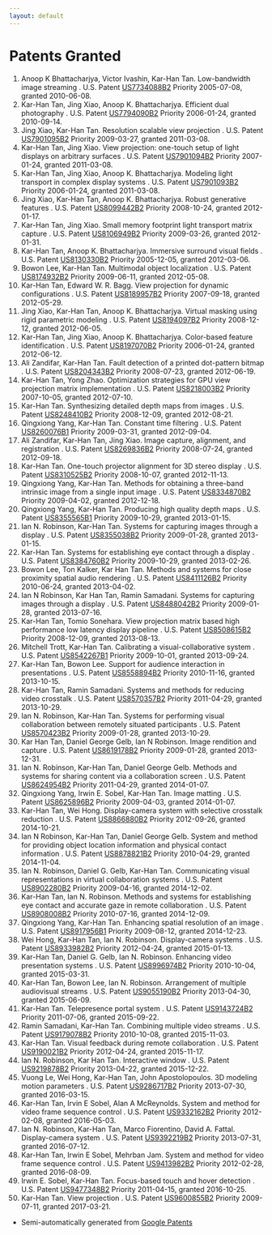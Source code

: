 ```yaml
---
layout: default
---
```


# Patents Granted

1.  Anoop K Bhattacharjya, Victor Ivashin, Kar-Han Tan. Low-bandwidth image streaming . U.S. Patent [US7734088B2](https://patents.google.com/patent/US7734088B2/en) Priority 2005-07-08, granted 2010-06-08.
1.  Kar-Han Tan, Jing Xiao, Anoop K. Bhattacharjya. Efficient dual photography . U.S. Patent [US7794090B2](https://patents.google.com/patent/US7794090B2/en) Priority 2006-01-24, granted 2010-09-14.
1.  Jing Xiao, Kar-Han Tan. Resolution scalable view projection . U.S. Patent [US7901095B2](https://patents.google.com/patent/US7901095B2/en) Priority 2009-03-27, granted 2011-03-08.
1.  Kar-Han Tan, Jing Xiao. View projection: one-touch setup of light displays on arbitrary surfaces . U.S. Patent [US7901094B2](https://patents.google.com/patent/US7901094B2/en) Priority 2007-01-24, granted 2011-03-08.
1.  Kar-Han Tan, Jing Xiao, Anoop K. Bhattacharjya. Modeling light transport in complex display systems . U.S. Patent [US7901093B2](https://patents.google.com/patent/US7901093B2/en) Priority 2006-01-24, granted 2011-03-08.
1.  Jing Xiao, Kar-Han Tan, Anoop K. Bhattacharjya. Robust generative features . U.S. Patent [US8099442B2](https://patents.google.com/patent/US8099442B2/en) Priority 2008-10-24, granted 2012-01-17.
1.  Kar-Han Tan, Jing Xiao. Small memory footprint light transport matrix capture . U.S. Patent [US8106949B2](https://patents.google.com/patent/US8106949B2/en) Priority 2009-03-26, granted 2012-01-31.
1.  Kar-Han Tan, Anoop K. Bhattacharjya. Immersive surround visual fields . U.S. Patent [US8130330B2](https://patents.google.com/patent/US8130330B2/en) Priority 2005-12-05, granted 2012-03-06.
1.  Bowon Lee, Kar-Han Tan. Multimodal object localization . U.S. Patent [US8174932B2](https://patents.google.com/patent/US8174932B2/en) Priority 2009-06-11, granted 2012-05-08.
1.  Kar-Han Tan, Edward W. R. Bagg. View projection for dynamic configurations . U.S. Patent [US8189957B2](https://patents.google.com/patent/US8189957B2/en) Priority 2007-09-18, granted 2012-05-29.
1.  Jing Xiao, Kar-Han Tan, Anoop K. Bhattacharjya. Virtual masking using rigid parametric modeling . U.S. Patent [US8194097B2](https://patents.google.com/patent/US8194097B2/en) Priority 2008-12-12, granted 2012-06-05.
1.  Kar-Han Tan, Jing Xiao, Anoop K. Bhattacharjya. Color-based feature identification . U.S. Patent [US8197070B2](https://patents.google.com/patent/US8197070B2/en) Priority 2006-01-24, granted 2012-06-12.
1.  Ali Zandifar, Kar-Han Tan. Fault detection of a printed dot-pattern bitmap . U.S. Patent [US8204343B2](https://patents.google.com/patent/US8204343B2/en) Priority 2008-07-23, granted 2012-06-19.
1.  Kar-Han Tan, Yong Zhao. Optimization strategies for GPU view projection matrix implementation . U.S. Patent [US8218003B2](https://patents.google.com/patent/US8218003B2/en) Priority 2007-10-05, granted 2012-07-10.
1.  Kar-Han Tan. Synthesizing detailed depth maps from images . U.S. Patent [US8248410B2](https://patents.google.com/patent/US8248410B2/en) Priority 2008-12-09, granted 2012-08-21.
1.  Qingxiong Yang, Kar-Han Tan. Constant time filtering . U.S. Patent [US8260076B1](https://patents.google.com/patent/US8260076B1/en) Priority 2009-03-31, granted 2012-09-04.
1.  Ali Zandifar, Kar-Han Tan, Jing Xiao. Image capture, alignment, and registration . U.S. Patent [US8269836B2](https://patents.google.com/patent/US8269836B2/en) Priority 2008-07-24, granted 2012-09-18.
1.  Kar-Han Tan. One-touch projector alignment for 3D stereo display . U.S. Patent [US8310525B2](https://patents.google.com/patent/US8310525B2/en) Priority 2008-10-07, granted 2012-11-13.
1.  Qingxiong Yang, Kar-Han Tan. Methods for obtaining a three-band intrinsic image from a single input image . U.S. Patent [US8334870B2](https://patents.google.com/patent/US8334870B2/en) Priority 2009-04-02, granted 2012-12-18.
1.  Qingxiong Yang, Kar-Han Tan. Producing high quality depth maps . U.S. Patent [US8355565B1](https://patents.google.com/patent/US8355565B1/en) Priority 2009-10-29, granted 2013-01-15.
1.  Ian N. Robinson, Kar-Han Tan. Systems for capturing images through a display . U.S. Patent [US8355038B2](https://patents.google.com/patent/US8355038B2/en) Priority 2009-01-28, granted 2013-01-15.
1.  Kar-Han Tan. Systems for establishing eye contact through a display . U.S. Patent [US8384760B2](https://patents.google.com/patent/US8384760B2/en) Priority 2009-10-29, granted 2013-02-26.
1.  Bowon Lee, Ton Kalker, Kar Han Tan. Methods and systems for close proximity spatial audio rendering . U.S. Patent [US8411126B2](https://patents.google.com/patent/US8411126B2/en) Priority 2010-06-24, granted 2013-04-02.
1.  Ian N Robinson, Kar Han Tan, Ramin Samadani. Systems for capturing images through a display . U.S. Patent [US8488042B2](https://patents.google.com/patent/US8488042B2/en) Priority 2009-01-28, granted 2013-07-16.
1.  Kar-Han Tan, Tomio Sonehara. View projection matrix based high performance low latency display pipeline . U.S. Patent [US8508615B2](https://patents.google.com/patent/US8508615B2/en) Priority 2008-12-09, granted 2013-08-13.
1.  Mitchell Trott, Kar-Han Tan. Calibrating a visual-collaborative system . U.S. Patent [US8542267B1](https://patents.google.com/patent/US8542267B1/en) Priority 2009-10-01, granted 2013-09-24.
1.  Kar-Han Tan, Bowon Lee. Support for audience interaction in presentations . U.S. Patent [US8558894B2](https://patents.google.com/patent/US8558894B2/en) Priority 2010-11-16, granted 2013-10-15.
1.  Kar-Han Tan, Ramin Samadani. Systems and methods for reducing video crosstalk . U.S. Patent [US8570357B2](https://patents.google.com/patent/US8570357B2/en) Priority 2011-04-29, granted 2013-10-29.
1.  Ian N. Robinson, Kar-Han Tan. Systems for performing visual collaboration between remotely situated participants . U.S. Patent [US8570423B2](https://patents.google.com/patent/US8570423B2/en) Priority 2009-01-28, granted 2013-10-29.
1.  Kar Han Tan, Daniel George Gelb, Ian N Robinson. Image rendition and capture . U.S. Patent [US8619178B2](https://patents.google.com/patent/US8619178B2/en) Priority 2009-01-28, granted 2013-12-31.
1.  Ian N. Robinson, Kar-Han Tan, Daniel George Gelb. Methods and systems for sharing content via a collaboration screen . U.S. Patent [US8624954B2](https://patents.google.com/patent/US8624954B2/en) Priority 2011-04-29, granted 2014-01-07.
1.  Qingxiong Yang, Irwin E. Sobel, Kar-Han Tan. Image matting . U.S. Patent [US8625896B2](https://patents.google.com/patent/US8625896B2/en) Priority 2009-04-03, granted 2014-01-07.
1.  Kar-Han Tan, Wei Hong. Display-camera system with selective crosstalk reduction . U.S. Patent [US8866880B2](https://patents.google.com/patent/US8866880B2/en) Priority 2012-09-26, granted 2014-10-21.
1.  Ian N Robinson, Kar-Han Tan, Daniel George Gelb. System and method for providing object location information and physical contact information . U.S. Patent [US8878821B2](https://patents.google.com/patent/US8878821B2/en) Priority 2010-04-29, granted 2014-11-04.
1.  Ian N. Robinson, Daniel G. Gelb, Kar-Han Tan. Communicating visual representations in virtual collaboration systems . U.S. Patent [US8902280B2](https://patents.google.com/patent/US8902280B2/en) Priority 2009-04-16, granted 2014-12-02.
1.  Kar-Han Tan, Ian N. Robinson. Methods and systems for establishing eye contact and accurate gaze in remote collaboration . U.S. Patent [US8908008B2](https://patents.google.com/patent/US8908008B2/en) Priority 2010-07-16, granted 2014-12-09.
1.  Qingxiong Yang, Kar-Han Tan. Enhancing spatial resolution of an image . U.S. Patent [US8917956B1](https://patents.google.com/patent/US8917956B1/en) Priority 2009-08-12, granted 2014-12-23.
1.  Wei Hong, Kar-Han Tan, Ian N. Robinson. Display-camera systems . U.S. Patent [US8933982B2](https://patents.google.com/patent/US8933982B2/en) Priority 2012-04-24, granted 2015-01-13.
1.  Kar-Han Tan, Daniel G. Gelb, Ian N. Robinson. Enhancing video presentation systems . U.S. Patent [US8996974B2](https://patents.google.com/patent/US8996974B2/en) Priority 2010-10-04, granted 2015-03-31.
1.  Kar-Han Tan, Bowon Lee, Ian N. Robinson. Arrangement of multiple audiovisual streams . U.S. Patent [US9055190B2](https://patents.google.com/patent/US9055190B2/en) Priority 2013-04-30, granted 2015-06-09.
1.  Kar-Han Tan. Telepresence portal system . U.S. Patent [US9143724B2](https://patents.google.com/patent/US9143724B2/en) Priority 2011-07-06, granted 2015-09-22.
1.  Ramin Samadani, Kar-Han Tan. Combining multiple video streams . U.S. Patent [US9179078B2](https://patents.google.com/patent/US9179078B2/en) Priority 2010-10-08, granted 2015-11-03.
1.  Kar-Han Tan. Visual feedback during remote collaboration . U.S. Patent [US9190021B2](https://patents.google.com/patent/US9190021B2/en) Priority 2012-04-24, granted 2015-11-17.
1.  Ian N. Robinson, Kar Han Tan. Interactive window . U.S. Patent [US9219878B2](https://patents.google.com/patent/US9219878B2/en) Priority 2013-04-22, granted 2015-12-22.
1.  Vuong Le, Wei Hong, Kar-Han Tan, John Apostolopoulos. 3D modeling motion parameters . U.S. Patent [US9286717B2](https://patents.google.com/patent/US9286717B2/en) Priority 2013-07-30, granted 2016-03-15.
1.  Kar-Han Tan, Irvin E Sobel, Alan A McReynolds. System and method for video frame sequence control . U.S. Patent [US9332162B2](https://patents.google.com/patent/US9332162B2/en) Priority 2012-02-08, granted 2016-05-03.
1.  Ian N. Robinson, Kar-Han Tan, Marco Fiorentino, David A. Fattal. Display-camera system . U.S. Patent [US9392219B2](https://patents.google.com/patent/US9392219B2/en) Priority 2013-07-31, granted 2016-07-12.
1.  Kar-Han Tan, Irwin E Sobel, Mehrban Jam. System and method for video frame sequence control . U.S. Patent [US9413982B2](https://patents.google.com/patent/US9413982B2/en) Priority 2012-02-28, granted 2016-08-09.
1.  Irwin E. Sobel, Kar-Han Tan. Focus-based touch and hover detection . U.S. Patent [US9477348B2](https://patents.google.com/patent/US9477348B2/en) Priority 2011-04-15, granted 2016-10-25.
1.  Kar-Han Tan. View projection . U.S. Patent [US9600855B2](https://patents.google.com/patent/US9600855B2/en) Priority 2009-07-11, granted 2017-03-21.

* Semi-automatically generated from [Google Patents](https://patents.google.com/?inventor=kar-han+tan,Kar+Han+Tan&status=GRANT&clustered=false&sort=new&num=100)
